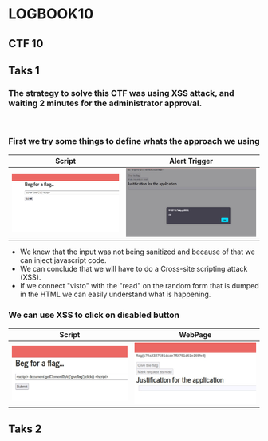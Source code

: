 # LOGBOOK10

## **CTF 10**

## **Taks 1**

### The strategy to solve this CTF was using XSS attack, and waiting 2 minutes for the administrator approval.


</br>

### **First we try some things to define whats the approach we using**

|Script| Alert Trigger |
|:---------:|:---------:|
|![](images/img1.jpg) |![](images/img2.jpg)| 

- We knew that the input was not being sanitized and because of that we can inject javascript code.
- We can conclude that we will have to do a Cross-site scripting attack (XSS).
- If we connect "visto" with the "read" on the random form that is dumped in the HTML we can easily understand what is happening.

### **We can use XSS to click on disabled button**

|Script| WebPage  |
|:---------:|:---------:|
|![](images/img3.jpg) |![](images/img4.jpg)| 


## **Taks 2**





